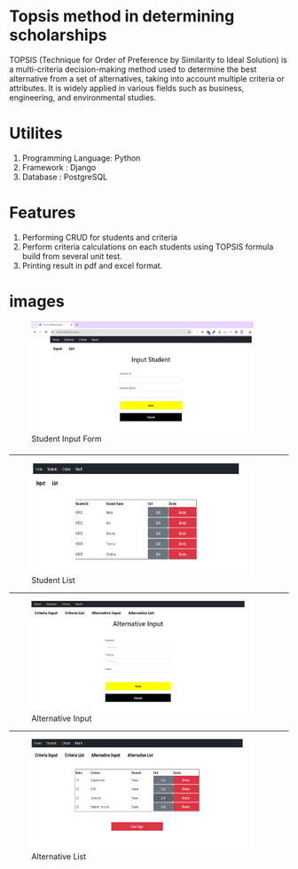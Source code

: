 # Topsis method in determining scholarships

TOPSIS (Technique for Order of Preference by Similarity to Ideal Solution) is a multi-criteria decision-making method used to determine the best alternative from a set of alternatives, taking into account multiple criteria or attributes. 
It is widely applied in various fields such as business, engineering, and environmental studies.

# Utilites 
1. Programming Language: Python
2. Framework : Django
3. Database : PostgreSQL

# Features
1. Performing CRUD for students and criteria
2. Perform criteria calculations on each students using TOPSIS formula build from several unit test.
3. Printing result in pdf and excel format.

# images
<figure style="margin-bottom:20px;">
  <img src="screenshoots/student_input.png" alt="Input Form" width="400" height="200">
  <figcaption>Student Input Form</figcaption>
</figure>

<hr>

<figure>
  <img src="screenshoots/student_list.png" alt="List Form" width="400" height="200">
  <figcaption>Student List</figcaption>
</figure>

<hr>

<figure>
  <img src="screenshoots/alternative_input.png" alt="Input Form" width="400" height="200">
  <figcaption>Alternative Input</figcaption>
</figure>

<hr>

<figure>
  <img src="screenshoots/alternative_list.png" alt="List Form" width="400" height="200">
  <figcaption>Alternative List</figcaption>
</figure>
